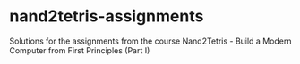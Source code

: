 # nand2tetris-assignments
Solutions for the assignments from the course Nand2Tetris - Build a Modern Computer from First Principles (Part I)
